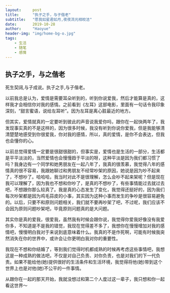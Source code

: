 ```yaml
---
layout:     post
title:      "执子之手，与子偕老"
subtitle:   "愿我如星君如月,夜夜流光相皎洁"
date:       2019-10-28
author:     "Haoyue"
header-img: "img/home-bg-o.jpg"
tags:
    - 生活
    - 随笔
    - 感情
---
```

## 执子之手，与之偕老

死生契阔,与子成说。执子之手,与子偕老。

以前我总是认为，爱情是需要耳朵听到的，听到你说爱我，然后才能算是真的，这样我才会相信你对我的感情。之前看到《左耳》这部电影，里面有一句话令我印象深刻，“甜言蜜语，说给左耳听”。因为左耳是离心脏最近的地方。

但其实，爱情就真的一定要听到彼此的声音说我爱你吗，跟你在一起快两年了，我发现事实真的不是这样的，因为很多时候，我没有听到你说你爱我，但是我能够清清楚楚地感受到你很爱我，你对我的感情，所以，真的爱情，是你不会表达，但我也会懂你的心。

以前总觉得爱情一定要是很甜很甜的，但事实是，爱情也是生活的一部分，生活都是平平淡淡的，当然爱情也会慢慢趋于平淡的呀，这种平淡是因为我们都习惯了吗？我身边有一个同学和她男朋友在一起八年了，我真的很羡慕，我觉得八年的感情真的很不容易，我跟她聊过和男朋友不经常吵架的原因，她说是因为吵不起来了，不想吵了。哈哈哈，我当时对此不是很理解，怎么会吵不起来架呢？但是现在我可以理解了，因为我也不想和你吵了，是真的不想吵了，有些事情能过去就过去吧，不想跟你那么较真了。我是真的心态发生了变化，我觉得还挺好的，因为我们每次吵架都是因为鸡毛蒜皮的小事，其实因为这种小事而发生的争吵是很容易避免的。以后，只要不和原则问题相关，我们就不要再吵架了吧，不过呢，我们应该不会因为原则问题吵架吧，毕竟原则问题真的是大问题。

其实你是真的爱我，很爱我，虽然我有时候会跟你说，我觉得你爱我好像没有我爱你多，不知道是不是我的错觉，我现在觉得差不多了，我想你在慢慢增加对我的感情吧，慢慢明白我对于来说到底意味着什么。我真的不是作死啊，可能有时候我突然消失在你的世界中，或许会让你更明白我对你的重要性。

我现在不想和你结婚了，等到我们觉得时机都成熟的时候再考虑这些事情吧，我想这是一种成熟的做法吧，不仅是对自己负责、对你负责，也是对我们的下一代负责。如果不能给他(她)提供很好的生活条件和生活环境，我觉得将他(她)带到这个世界上也是对他(她)不公平的一件事情。

从跟你在一起的那天开始，我就没想过和第二个人度过这一辈子，我只想和你一起看这世界～
